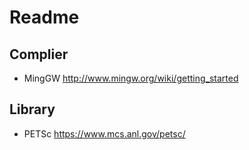 # Readme

## Complier
* MingGW http://www.mingw.org/wiki/getting_started  

## Library
* PETSc https://www.mcs.anl.gov/petsc/  